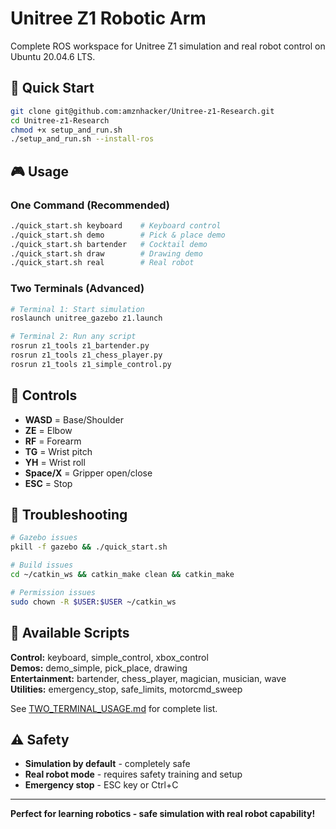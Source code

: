 # Unitree Z1 Robotic Arm

Complete ROS workspace for Unitree Z1 simulation and real robot control on Ubuntu 20.04.6 LTS.

## 🚀 Quick Start

```bash
git clone git@github.com:amznhacker/Unitree-z1-Research.git
cd Unitree-z1-Research
chmod +x setup_and_run.sh
./setup_and_run.sh --install-ros
```

## 🎮 Usage

### One Command (Recommended)
```bash
./quick_start.sh keyboard    # Keyboard control
./quick_start.sh demo        # Pick & place demo
./quick_start.sh bartender   # Cocktail demo
./quick_start.sh draw        # Drawing demo
./quick_start.sh real        # Real robot
```

### Two Terminals (Advanced)
```bash
# Terminal 1: Start simulation
roslaunch unitree_gazebo z1.launch

# Terminal 2: Run any script
rosrun z1_tools z1_bartender.py
rosrun z1_tools z1_chess_player.py
rosrun z1_tools z1_simple_control.py
```

## 🎯 Controls

- **WASD** = Base/Shoulder
- **ZE** = Elbow  
- **RF** = Forearm
- **TG** = Wrist pitch
- **YH** = Wrist roll
- **Space/X** = Gripper open/close
- **ESC** = Stop

## 🔧 Troubleshooting

```bash
# Gazebo issues
pkill -f gazebo && ./quick_start.sh

# Build issues  
cd ~/catkin_ws && catkin_make clean && catkin_make

# Permission issues
sudo chown -R $USER:$USER ~/catkin_ws
```

## 📁 Available Scripts

**Control:** keyboard, simple_control, xbox_control  
**Demos:** demo_simple, pick_place, drawing  
**Entertainment:** bartender, chess_player, magician, musician, wave  
**Utilities:** emergency_stop, safe_limits, motorcmd_sweep  

See [TWO_TERMINAL_USAGE.md](TWO_TERMINAL_USAGE.md) for complete list.

## ⚠️ Safety

- **Simulation by default** - completely safe
- **Real robot mode** - requires safety training and setup
- **Emergency stop** - ESC key or Ctrl+C

---

**Perfect for learning robotics - safe simulation with real robot capability!**